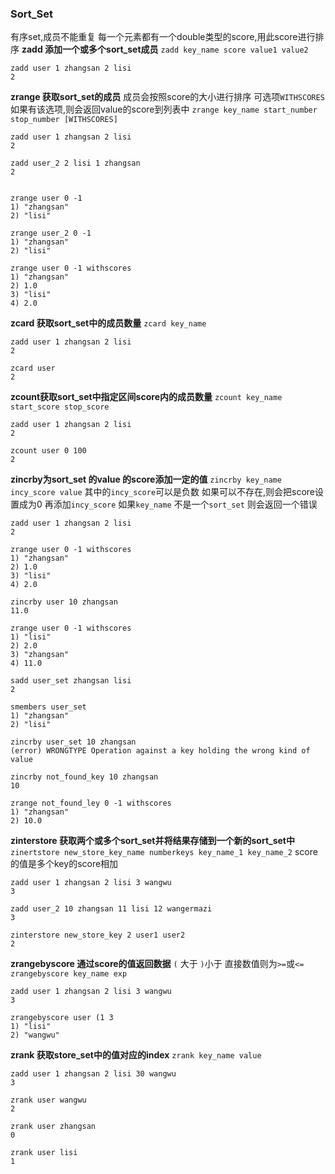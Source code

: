 ### Sort_Set
有序set,成员不能重复 每一个元素都有一个double类型的score,用此score进行排序
**zadd 添加一个或多个sort_set成员**
`zadd key_name score value1 value2`

```redis
zadd user 1 zhangsan 2 lisi
2
```

**zrange 获取sort_set的成员**
成员会按照score的大小进行排序
可选项`WITHSCORES` 如果有该选项,则会返回value的score到列表中
`zrange key_name start_number stop_number [WITHSCORES]`

```redis
zadd user 1 zhangsan 2 lisi
2

zadd user_2 2 lisi 1 zhangsan
2


zrange user 0 -1
1) "zhangsan"
2) "lisi"

zrange user_2 0 -1
1) "zhangsan"
2) "lisi"

zrange user 0 -1 withscores
1) "zhangsan"
2) 1.0
3) "lisi"
4) 2.0

```

**zcard 获取sort_set中的成员数量**
`zcard key_name`
```redis
zadd user 1 zhangsan 2 lisi
2

zcard user
2

```

**zcount获取sort_set中指定区间score内的成员数量**
`zcount key_name start_score stop_score`
```redis
zadd user 1 zhangsan 2 lisi
2

zcount user 0 100
2

```
**zincrby为sort_set 的value 的score添加一定的值**
`zincrby key_name incy_score value`
其中的`incy_score`可以是负数
如果可以不存在,则会把score设置成为0 再添加`incy_score`
如果`key_name` 不是一个`sort_set` 则会返回一个错误

```
zadd user 1 zhangsan 2 lisi
2

zrange user 0 -1 withscores
1) "zhangsan"
2) 1.0
3) "lisi"
4) 2.0

zincrby user 10 zhangsan
11.0

zrange user 0 -1 withscores
1) "lisi"
2) 2.0
3) "zhangsan"
4) 11.0

sadd user_set zhangsan lisi
2

smembers user_set
1) "zhangsan"
2) "lisi"

zincrby user_set 10 zhangsan
(error) WRONGTYPE Operation against a key holding the wrong kind of value

zincrby not_found_key 10 zhangsan
10

zrange not_found_ley 0 -1 withscores
1) "zhangsan"
2) 10.0

```

**zinterstore 获取两个或多个sort_set并将结果存储到一个新的sort_set中**
`zinertstore new_store_key_name numberkeys key_name_1 key_name_2`
score的值是多个key的score相加
```redis
zadd user 1 zhangsan 2 lisi 3 wangwu
3

zadd user_2 10 zhangsan 11 lisi 12 wangermazi
3

zinterstore new_store_key 2 user1 user2
2

```

**zrangebyscore 通过score的值返回数据**
`(` 大于   `)`小于 直接数值则为`>=`或`<=`
`zrangebyscore key_name exp`
```redis
zadd user 1 zhangsan 2 lisi 3 wangwu
3

zrangebyscore user (1 3
1) "lisi"
2) "wangwu"

```

**zrank 获取store_set中的值对应的index**
`zrank key_name value`

```redis
zadd user 1 zhangsan 2 lisi 30 wangwu
3

zrank user wangwu
2

zrank user zhangsan
0

zrank user lisi
1

```



